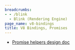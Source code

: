 ```yaml
---
breadcrumbs:
- - /blink
  - Blink (Rendering Engine)
page_name: v8-bindings
title: V8 Bindings, Promises
---
```


*   [Promise helpers design
            doc](https://docs.google.com/a/chromium.org/document/d/1WphFrSM18-m6b4RFaBxwLL_zNlpOdCtEbuRclQ-S_ts/edit#)
